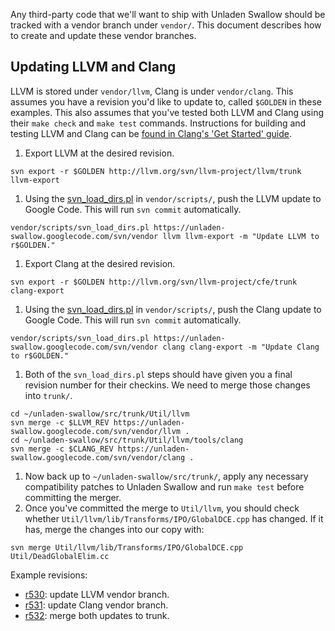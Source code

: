 Any third-party code that we'll want to ship with Unladen Swallow should be tracked with a vendor branch under `vendor/`. This document describes how to create and update these vendor branches.


## Updating LLVM and Clang ##

LLVM is stored under `vendor/llvm`, Clang is under `vendor/clang`. This assumes you have a revision you'd like to update to, called `$GOLDEN` in these examples. This also assumes that you've tested both LLVM and Clang using their `make check` and `make test` commands. Instructions for building and testing LLVM and Clang can be [found in Clang's 'Get Started' guide](http://clang.llvm.org/get_started.html).

  1. Export LLVM at the desired revision.
```
svn export -r $GOLDEN http://llvm.org/svn/llvm-project/llvm/trunk llvm-export
```
  1. Using the [svn\_load\_dirs.pl](http://code.google.com/p/unladen-swallow/source/browse/vendor/scripts/svn_load_dirs.pl) in `vendor/scripts/`, push the LLVM update to Google Code. This will run `svn commit` automatically.
```
vendor/scripts/svn_load_dirs.pl https://unladen-swallow.googlecode.com/svn/vendor llvm llvm-export -m "Update LLVM to r$GOLDEN."
```
  1. Export Clang at the desired revision.
```
svn export -r $GOLDEN http://llvm.org/svn/llvm-project/cfe/trunk clang-export
```
  1. Using the [svn\_load\_dirs.pl](http://code.google.com/p/unladen-swallow/source/browse/vendor/scripts/svn_load_dirs.pl) in `vendor/scripts/`, push the Clang update to Google Code. This will run `svn commit` automatically.
```
vendor/scripts/svn_load_dirs.pl https://unladen-swallow.googlecode.com/svn/vendor clang clang-export -m "Update Clang to r$GOLDEN."
```
  1. Both of the `svn_load_dirs.pl` steps should have given you a final revision number for their checkins. We need to merge those changes into `trunk/`.
```
cd ~/unladen-swallow/src/trunk/Util/llvm
svn merge -c $LLVM_REV https://unladen-swallow.googlecode.com/svn/vendor/llvm .
cd ~/unladen-swallow/src/trunk/Util/llvm/tools/clang
svn merge -c $CLANG_REV https://unladen-swallow.googlecode.com/svn/vendor/clang .
```
  1. Now back up to `~/unladen-swallow/src/trunk/`, apply any necessary compatibility patches to Unladen Swallow and run `make test` before committing the merger.
  1. Once you've committed the merge to `Util/llvm`, you should check whether `Util/llvm/lib/Transforms/IPO/GlobalDCE.cpp` has changed. If it has, merge the changes into our copy with:
```
svn merge Util/llvm/lib/Transforms/IPO/GlobalDCE.cpp Util/DeadGlobalElim.cc
```

Example revisions:
  * [r530](https://code.google.com/p/unladen-swallow/source/detail?r=530): update LLVM vendor branch.
  * [r531](https://code.google.com/p/unladen-swallow/source/detail?r=531): update Clang vendor branch.
  * [r532](https://code.google.com/p/unladen-swallow/source/detail?r=532): merge both updates to trunk.